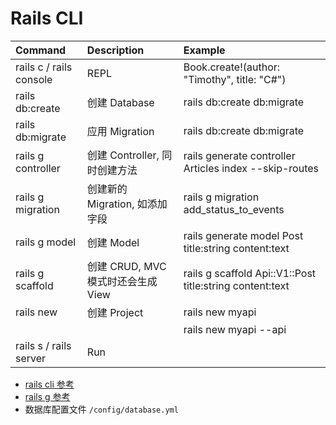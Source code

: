 # Rails CLI

| Command                 | Description                        | Example                                                  |
| :---------------------- | :--------------------------------- | :------------------------------------------------------- |
| rails c / rails console | REPL                               | Book.create!(author: "Timothy", title: "C#")             |
| rails db:create         | 创建 Database                      | rails db:create db:migrate                               |
| rails db:migrate        | 应用 Migration                     | rails db:create db:migrate                               |
| rails g controller      | 创建 Controller, 同时创建方法      | rails generate controller Articles index --skip-routes   |
| rails g migration       | 创建新的 Migration, 如添加字段     | rails g migration add_status_to_events                   |
| rails g model           | 创建 Model                         | rails generate model Post title:string content:text      |
| rails g scaffold        | 创建 CRUD, MVC 模式时还会生成 View | rails g scaffold Api::V1::Post title:string content:text |
| rails new               | 创建 Project                       | rails new myapi                                          |
|                         |                                    | rails new myapi --api                                    |
| rails s / rails server  | Run                                |                                                          |

- [rails cli 参考](https://guides.rubyonrails.org/command_line.html)
- [rails g 参考](https://guides.rubyonrails.org/command_line.html#bin-rails-generate)
- 数据库配置文件 `/config/database.yml`
